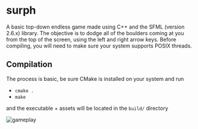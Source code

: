 # surph
A basic top-down endless game made using C++ and the SFML (version 2.6.x) library. The objective is to dodge all of the boulders coming at you from the top of the screen, using the left and right arrow keys. Before compiling, you will need to make sure your system supports POSIX threads.

## Compilation
The process is basic, be sure CMake is installed on your system and run
- `cmake .`
- `make`
  
and the executable + assets will be located in the `build/` directory

![gameplay](https://raw.githubusercontent.com/mmiiles/surph/main/images/gameplay.png)
